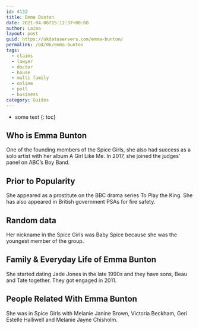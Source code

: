 ```yaml
---
id: 4132
title: Emma Bunton
date: 2021-04-06T15:12:37+00:00
author: Laima
layout: post
guid: https://ukdataservers.com/emma-bunton/
permalink: /04/06/emma-bunton
tags:
  - claims
  - lawyer
  - doctor
  - house
  - multi family
  - online
  - poll
  - business
category: Guides
---
```


* some text
{: toc}


## Who is Emma Bunton
                  
                  
                  
One of the founding members of the Spice Girls, she also had success as a solo artist with her album A Girl Like Me. In 2017, she joined the judges&#8217; panel on ABC&#8217;s Boy Band. 
                  
              
            
              
            
                
                
                
## Prior to Popularity
                  
                  
                  
She appeared as a prostitute on the BBC drama series To Play the King. She has also appeared in British government PSAs for fire safety.
                  
              
            
              
            
                
                
                
## Random data
                  
                  
                  
Her nickname in the Spice Girls was Baby Spice because she was the youngest member of the group.
                  
              
            
              
            
                
                
                
## Family & Everyday Life of Emma Bunton
                  
                  
                  
She started dating Jade Jones in the late 1990s and they have sons, Beau and Tate together. They got engaged in 2011.
                  
              
            
              
            
                
                
                
## People Related With Emma Bunton
                  
                  
                  
She was in Spice Girls with Melanie Janine Brown, Victoria Beckham, Geri Estelle Halliwell and Melanie Jayne Chisholm.
                  
              
            
              
            
                
              
            
              
              
            
            
              
            
          
          
          